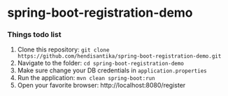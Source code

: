 # spring-boot-registration-demo

### Things todo list

1. Clone this repository: `git clone https://github.com/hendisantika/spring-boot-registration-demo.git`
2. Navigate to the folder: `cd spring-boot-registration-demo`
3. Make sure change your DB credentials in `application.properties`
4. Run the application: `mvn clean spring-boot:run`
5. Open your favorite browser: http://localhost:8080/register
